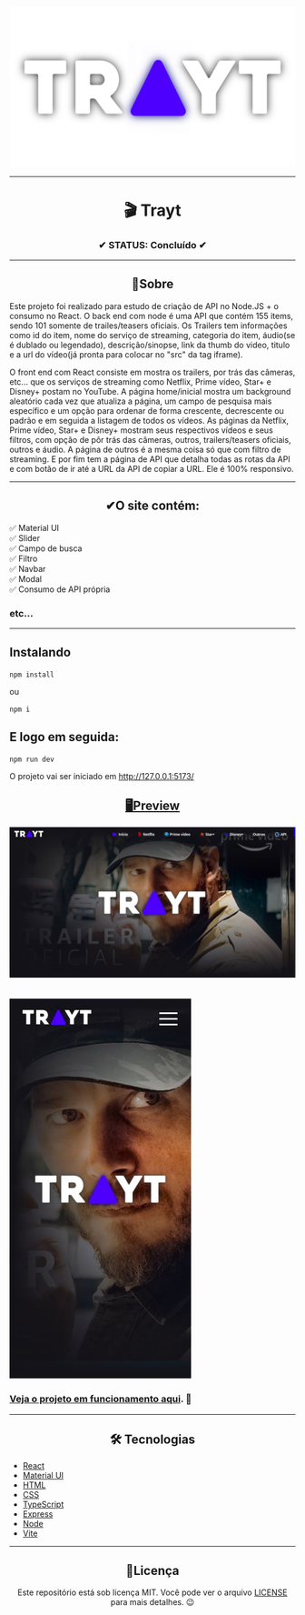 <div align="center">
  <img width="600" src="src/assets/logo trayt with triangle purple and txt white_00000.png">
</div>

---

<h1 align="center">🎬 Trayt</h1>
<h3 align="center">✔ STATUS: Concluído ✔</h3>

---

<h2 align="center">📖Sobre</h2>

<p align="left">Este projeto foi realizado para estudo de criação de API no Node.JS + o consumo no React. O back end com node é uma API que contém 155 items, sendo 101 somente de trailes/teasers oficiais. Os Trailers tem informações como id do item, nome do serviço de streaming, categoria do item, áudio(se é dublado ou legendado), descrição/sinopse, link da thumb do video, titulo e a url do vídeo(já pronta para colocar no "src" da tag iframe).

O front end com React consiste em mostra os trailers, por trás das câmeras, etc... que os serviços de streaming como Netflix, Prime vídeo, Star+ e Disney+ postam no YouTube. A página home/inicial mostra um background aleatório cada vez que atualiza a página, um campo de pesquisa mais específico e um opção para ordenar de forma crescente, decrescente ou padrão e em seguida a listagem de todos os vídeos. As páginas da Netflix, Prime vídeo, Star+ e Disney+ mostram seus respectivos vídeos e seus filtros, com opção de pôr trás das câmeras, outros, trailers/teasers oficiais, outros e áudio. A página de outros é a mesma coisa só que com filtro de streaming. E por fim tem a página de API que detalha todas as rotas da API e com botão de ir até a URL da API de copiar a URL. Ele é 100% responsivo.</p>

---

<h2 align="center">✔O site contém:</h2>

✅ Material UI<br>
✅ Slider<br>
✅ Campo de busca<br>
✅ Filtro<br>
✅ Navbar<br>
✅ Modal<br>
✅ Consumo de API própria<br>
### etc...
---

<h2>Instalando</h2>

```
npm install
```
ou
```
npm i
```

<h2>E logo em seguida:</h2>

```
npm run dev
```

<p>O projeto vai ser iniciado em <a target="_blank" href='http://127.0.0.1:5173/'>http://127.0.0.1:5173/</p>

<h2 align="center">🖥Preview</h2>

<img src="readme_imgs/trayt_desktop.JPG" alt="Previw desktop"></img>
<br>
<br>
<br>
<img src="readme_imgs/trayt_mobile.JPG" alt="Previw mobile"></img>

### Veja o projeto em funcionamento <a target="_blank" href='https://trayt.netlify.app/'>aqui</a>. 🧐

---

<h2 align="center">🛠 Tecnologias</h2>

- [React](https://pt-br.reactjs.org/)
- [Material UI](https://mui.com/pt/)
- [HTML](https://html.com/)
- [CSS](https://developer.mozilla.org/pt-BR/docs/Web/CSS)
- [TypeScript](https://www.typescriptlang.org/)
- [Express](https://expressjs.com/pt-br/)
- [Node](https://nodejs.org/en/)
- [Vite](https://vitejs.dev/)

---

<h2 align="center">📝Licença</h2>

<p align="center">
   Este repositório está sob licença MIT. Você pode ver o arquivo <a href="https://github.com/gabriell-c/Monster-gym/blob/main/License"> LICENSE</a>
   para mais detalhes. 😉
</p>
